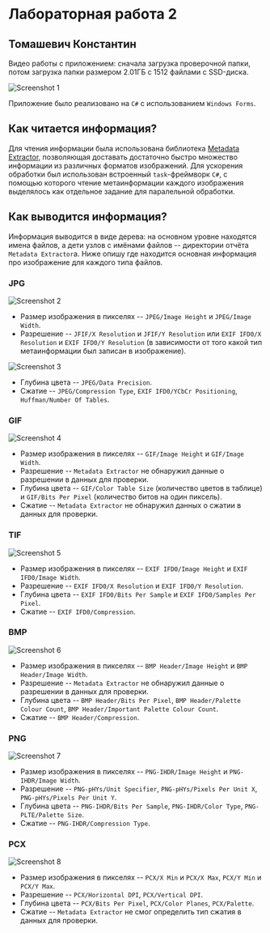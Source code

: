 # Лабораторная работа 2
## Томашевич Константин

Видео работы с приложением: сначала загрузка проверочной папки, потом загрузка папки размером 2.01ГБ с 1512 файлами с SSD-диска.

![Screenshot 1](ReadmeScreenshots/1.gif)

Приложение было реализовано на `C#` с использованием `Windows Forms`.

## Как читается информация?

Для чтения информации была использована библиотека [Metadata Extractor](https://drewnoakes.com/code/exif/), позволяющая доставать достаточно быстро множество информации из различных форматов изображений. Для ускорения обработки был использован встроенный `task`-фреймворк `C#`, с помощью которого чтение метаинформации каждого изображения выделялось как отдельное задание для паралельной обработки.

## Как выводится информация?

Информация выводится в виде дерева: на основном уровне находятся имена файлов, а дети узлов с имёнами файлов -- директории отчёта `Metadata Extractor`а. Ниже опишу где находится основная информация про изображение для каждого типа файлов.

### JPG 

![Screenshot 2](ReadmeScreenshots/2.png)

* Размер изображения в пикселях -- `JPEG/Image Height` и `JPEG/Image Width`.
* Разрешение -- `JFIF/X Resolution` и `JFIF/Y Resolution` или `EXIF IFD0/X Resolution` и `EXIF IFD0/Y Resolution` (в зависимости от того какой тип метаинформации был записан в изображение).

![Screenshot 3](ReadmeScreenshots/3.png)

* Глубина цвета -- `JPEG/Data Precision`.
* Сжатие -- `JPEG/Compression Type`, `EXIF IFD0/YCbCr Positioning`, `Huffman/Number Of Tables`.

### GIF

![Screenshot 4](ReadmeScreenshots/4.png)

* Размер изображения в пикселях -- `GIF/Image Height` и `GIF/Image Width`.
* Разрешение -- `Metadata Extractor` не обнаружил данные о разрешении в данных для проверки.
* Глубина цвета -- `GIF/Color Table Size` (количество цветов в таблице) и `GIF/Bits Per Pixel` (количество битов на один пиксель).
* Сжатие -- `Metadata Extractor` не обнаружил данных о сжатии в данных для проверки.

### TIF

![Screenshot 5](ReadmeScreenshots/5.png)

* Размер изображения в пикселях -- `EXIF IFD0/Image Height` и `EXIF IFD0/Image Width`.
* Разрешение -- `EXIF IFD0/X Resolution` и `EXIF IFD0/Y Resolution`.
* Глубина цвета -- `EXIF IFD0/Bits Per Sample` и `EXIF IFD0/Samples Per Pixel`.
* Сжатие -- `EXIF IFD0/Compression`.

### BMP

![Screenshot 6](ReadmeScreenshots/6.png)

* Размер изображения в пикселях -- `BMP Header/Image Height` и `BMP Header/Image Width`.
* Разрешение -- `Metadata Extractor` не обнаружил данные о разрешении в данных для проверки.
* Глубина цвета -- `BMP Header/Bits Per Pixel`, `BMP Header/Palette Colour Count`, `BMP Header/Important Palette Colour Count`.
* Сжатие -- `BMP Header/Compression`.

### PNG

![Screenshot 7](ReadmeScreenshots/7.png)

* Размер изображения в пикселях -- `PNG-IHDR/Image Height` и `PNG-IHDR/Image Width`.
* Разрешение -- `PNG-pHYs/Unit Specifier`, `PNG-pHYs/Pixels Per Unit X`, `PNG-pHYs/Pixels Per Unit Y`.
* Глубина цвета -- `PNG-IHDR/Bits Per Sample`, `PNG-IHDR/Color Type`, `PNG-PLTE/Palette Size`.
* Сжатие -- `PNG-IHDR/Compression Type`.

### PCX

![Screenshot 8](ReadmeScreenshots/8.png)

* Размер изображения в пикселях -- `PCX/X Min` и `PCX/X Max`, `PCX/Y Min` и `PCX/Y Max`.
* Разрешение -- `PCX/Horizontal DPI`, `PCX/Vertical DPI`.
* Глубина цвета -- `PCX/Bits Per Pixel`, `PCX/Color Planes`, `PCX/Palette`.
* Сжатие -- `Metadata Extractor` не смог определить тип сжатия в данных для проверки.